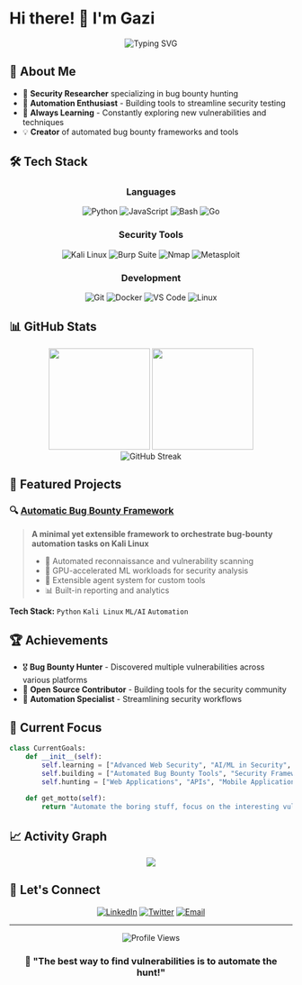 # Hi there! 👋 I'm Gazi

<!-- This is a special repository! The README.md will show up on my GitHub profile -->

<div align="center">
  <img src="https://readme-typing-svg.herokuapp.com?font=Fira+Code&pause=1000&color=00F7FF&center=true&vCenter=true&width=435&lines=Bug+Bounty+Hunter;Security+Researcher;Automation+Enthusiast;Always+Learning+New+Things!" alt="Typing SVG" />
</div>

## 🚀 About Me

- 🔐 **Security Researcher** specializing in bug bounty hunting
- 🤖 **Automation Enthusiast** - Building tools to streamline security testing
- 🧠 **Always Learning** - Constantly exploring new vulnerabilities and techniques
- 💡 **Creator** of automated bug bounty frameworks and tools

## 🛠️ Tech Stack

<div align="center">
  
### Languages
![Python](https://img.shields.io/badge/-Python-3776AB?style=flat-square&logo=python&logoColor=white)
![JavaScript](https://img.shields.io/badge/-JavaScript-F7DF1E?style=flat-square&logo=javascript&logoColor=black)
![Bash](https://img.shields.io/badge/-Bash-4EAA25?style=flat-square&logo=gnubash&logoColor=white)
![Go](https://img.shields.io/badge/-Go-00ADD8?style=flat-square&logo=go&logoColor=white)

### Security Tools
![Kali Linux](https://img.shields.io/badge/-Kali%20Linux-557C94?style=flat-square&logo=kalilinux&logoColor=white)
![Burp Suite](https://img.shields.io/badge/-Burp%20Suite-FF6633?style=flat-square&logo=burpsuite&logoColor=white)
![Nmap](https://img.shields.io/badge/-Nmap-4682B4?style=flat-square&logo=nmap&logoColor=white)
![Metasploit](https://img.shields.io/badge/-Metasploit-2596CD?style=flat-square&logo=metasploit&logoColor=white)

### Development
![Git](https://img.shields.io/badge/-Git-F05032?style=flat-square&logo=git&logoColor=white)
![Docker](https://img.shields.io/badge/-Docker-2496ED?style=flat-square&logo=docker&logoColor=white)
![VS Code](https://img.shields.io/badge/-VS%20Code-007ACC?style=flat-square&logo=visualstudiocode&logoColor=white)
![Linux](https://img.shields.io/badge/-Linux-FCC624?style=flat-square&logo=linux&logoColor=black)

</div>

## 📊 GitHub Stats

<div align="center">
  <img height="180em" src="https://github-readme-stats.vercel.app/api?username=devloper-gazi&show_icons=true&theme=tokyonight&include_all_commits=true&count_private=true"/>
  <img height="180em" src="https://github-readme-stats.vercel.app/api/top-langs/?username=devloper-gazi&layout=compact&theme=tokyonight"/>
</div>

<div align="center">
  <img src="https://github-readme-streak-stats.herokuapp.com/?user=devloper-gazi&theme=tokyonight" alt="GitHub Streak"/>
</div>

## 🎯 Featured Projects

### 🔍 [Automatic Bug Bounty Framework](https://github.com/devloper-gazi/Automatic-Bug-Bounty-main)
> **A minimal yet extensible framework to orchestrate bug-bounty automation tasks on Kali Linux**
> 
> - 🎯 Automated reconnaissance and vulnerability scanning
> - 🚀 GPU-accelerated ML workloads for security analysis
> - 🔧 Extensible agent system for custom tools
> - 📊 Built-in reporting and analytics

**Tech Stack:** `Python` `Kali Linux` `ML/AI` `Automation`

## 🏆 Achievements

- 🎖️ **Bug Bounty Hunter** - Discovered multiple vulnerabilities across various platforms
- 🔧 **Open Source Contributor** - Building tools for the security community
- 🚀 **Automation Specialist** - Streamlining security workflows

## 🌟 Current Focus

```python
class CurrentGoals:
    def __init__(self):
        self.learning = ["Advanced Web Security", "AI/ML in Security", "Cloud Security"]
        self.building = ["Automated Bug Bounty Tools", "Security Frameworks"]
        self.hunting = ["Web Applications", "APIs", "Mobile Applications"]
    
    def get_motto(self):
        return "Automate the boring stuff, focus on the interesting vulnerabilities! 🔍"
```

## 📈 Activity Graph

<div align="center">
  <img src="https://github-readme-activity-graph.vercel.app/graph?username=devloper-gazi&theme=tokyo-night&hide_border=true" />
</div>

## 🤝 Let's Connect

<div align="center">
  
[![LinkedIn](https://img.shields.io/badge/-LinkedIn-0077B5?style=for-the-badge&logo=linkedin&logoColor=white)](https://linkedin.com/in/devloper-gazi)
[![Twitter](https://img.shields.io/badge/-Twitter-1DA1F2?style=for-the-badge&logo=twitter&logoColor=white)](https://twitter.com/devloper_gazi)
[![Email](https://img.shields.io/badge/-Email-D14836?style=for-the-badge&logo=gmail&logoColor=white)](mailto:developer-gazi@proton.me)

</div>

---

<div align="center">
  <img src="https://komarev.com/ghpvc/?username=devloper-gazi&color=blueviolet&style=flat-square&label=Profile+Views" alt="Profile Views" />
</div>

<div align="center">
  
### 💫 "The best way to find vulnerabilities is to automate the hunt!"

</div>
